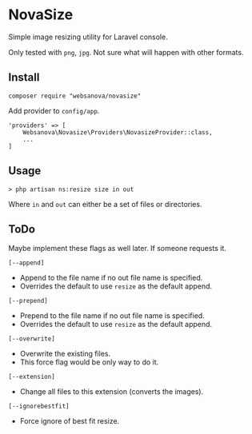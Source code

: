 # NovaSize

Simple image resizing utility for Laravel console.

Only tested with `png`, `jpg`. Not sure what will happen with other formats.


## Install

~~~
composer require "websanova/novasize"
~~~

Add provider to `config/app`.

~~~
'providers' => [
    Websanova\Novasize\Providers\NovasizeProvider::class,
    ...
]
~~~


## Usage

~~~
> php artisan ns:resize size in out
~~~

Where `in` and `out` can either be a set of files or directories.


## ToDo

Maybe implement these flags as well later. If someone requests it.

`[--append]`

* Append to the file name if no out file name is specified.
* Overrides the default to use `resize` as the default append.

`[--prepend]`

* Prepend to the file name if no out file name is specified.
* Overrides the default to use `resize` as the default append.

`[--overwrite]`

* Overwrite the existing files.
* This force flag would be only way to do it.

`[--extension]`

* Change all files to this extension (converts the images).

`[--ignorebestfit]`

* Force ignore of best fit resize.
